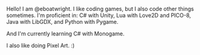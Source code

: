 Hello! I am @eboatwright. I like coding games, but I also code other things sometimes.
I'm proficient in:
  C# with Unity,
  Lua with Love2D and PICO-8,
  Java with LibGDX,
  and Python with Pygame.

And I'm currently learning C# with Monogame.

I also like doing Pixel Art. :)
